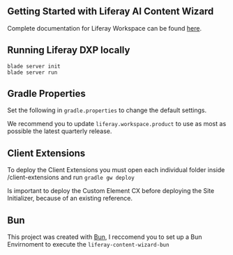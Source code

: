 ## Getting Started with Liferay AI Content Wizard

Complete documentation for Liferay Workspace can be found
[here](https://learn.liferay.com/dxp/7.x/en/developing-applications/tooling/liferay-workspace.html).

## Running Liferay DXP locally

```
blade server init
blade server run
```

## Gradle Properties

Set the following in `gradle.properties` to change the default settings.

We recommend you to update `liferay.workspace.product` to use as most as possible the latest quarterly release.

## Client Extensions

To deploy the Client Extensions you must open each individual folder inside /client-extensions and run `gradle gw deploy`

Is important to deploy the Custom Element CX before deploying the Site Initializer, because of an existing reference.

## Bun

This project was created with [Bun](https://bun.sh/), I reccomend you to set up a Bun Envirnoment to execute the `liferay-content-wizard-bun`
